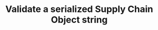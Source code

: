 ---
title: Validate a serialized Supply Chain Object string
excerpt: ''
api:
  file: supply-chain-object-validation-and-verification-api-scovv-api.json
  operationId: validateSingle
deprecated: false
hidden: false
metadata:
  title: ''
  description: ''
  robots: index
next:
  description: ''
---